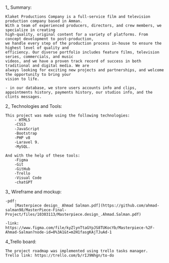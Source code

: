 1_ Summary: 

    Klaket Productions Company is a full-service film and television production company based in Amman. 
    With a team of experienced producers, directors, and crew members, we specialize in creating
    high-quality, original content for a variety of platforms. From concept development to post-production, 
    we handle every step of the production process in-house to ensure the highest level of quality and 
    efficiency. Our diverse portfolio includes feature films, television series, commercials, and music 
    videos, and we have a proven track record of success in both traditional and digital media. We are
    always looking for exciting new projects and partnerships, and welcome the opportunity to bring your 
    vision to life.
    
    - in our database, we store users accounts info and clips, appointments history, payments history, our studios info, and the clints messages.
    
2_ Technologies and Tools:
    
    This project was made using the following technologies: 
        - HTML5
        -CSS3
        -JavaScript
        -Bootstrap
        -PHP v8
        -Laravel 9.
        -MySQL.
        
    And with the help of these tools: 
        -Figma
        -Git
        -GitHub
        -Trello
        -Visual Code
        -chatGPT
        
3_ Wireframe and mockup: 

    -pdf:
        [Masterpiece design_ Ahmad Salman.pdf](https://github.com/ahmad-salman98/MasterPiece-Final-Project/files/10303113/Masterpiece.design_.Ahmad.Salman.pdf)

    -link:
    https://www.figma.com/file/kyZlynTtaGYpJS8TUKocYb/Masterpiece-%2F-Ahmad-Salman?node-id=0%3A1&t=m2H1fasgKAjTJuAd-1
    
    
4_Trello board:
    
    The project roadmap was implemented using trello tasks manager.
    Trello link: https://trello.com/b/rIJ9Nhgn/to-do
    
